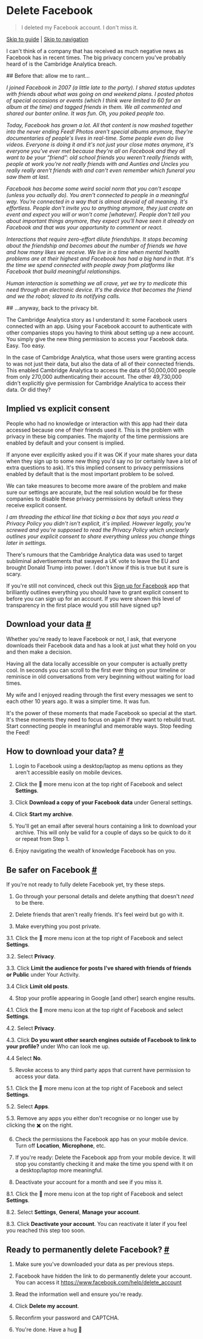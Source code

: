 # Delete Facebook

> I deleted my Facebook account. I don't miss it.

[Skip to guide](#guide) | [Skip to navigation](#nav)

I can't think of a company that has received as much negative news as Facebook has in recent times. The big privacy concern you've probably heard of is the Cambridge Analytica breach.

## Before that: allow me to rant...

*I joined Facebook in 2007 (a little late to the party). I shared status updates with friends about what was going on and weekend plans. I posted photos of special occasions or events (which I think were limited to 60 for an album at the time) and tagged friends in them. We all commented and shared our banter online. It was fun. Oh, you poked people too.*

*Today, Facebook has grown a lot. All that content is now mashed together into the never ending Feed! Photos aren't special albums anymore, they're documentaries of people's lives in real-time. Some people even do live videos. Everyone is doing it and it's not just your close mates anymore, it's everyone you've ever met because they're all on Facebook and they all want to be your “friend”: old school friends you weren't really friends with, people at work you're not really friends with and Aunties and Uncles you really really aren't friends with and can't even remember which funeral you saw them at last.*

*Facebook has become some weird social norm that you can't escape (unless you actually do). You aren't connected to people in a meaningful way. You're connected in a way that is almost devoid of all meaning. It's effortless. People don't invite you to anything anymore, they just create an event and expect you will or won't come [whatever]. People don't tell you about important things anymore, they expect you'll have seen it already on Facebook and that was your opportunity to comment or react.*

*Interactions that require zero-effort dilute friendships. It stops becoming about the friendship and becomes about the number of friends we have and how many likes we receive. We live in a time when mental health problems are at their highest and Facebook has had a big hand in that. It's the time we spend connected with people away from platforms like Facebook that build meaningful relationships.*

*Human interaction is something we all crave, yet we try to medicate this need through an electronic device. It's the device that becomes the friend and we the robot; slaved to its notifying calls.*

## ...anyway, back to the privacy bit.

The Cambridge Analytica story as I understand it: some Facebook users connected with an app. Using your Facebook account to authenticate with other companies stops you having to think about setting up a new account. You simply give the new thing permission to access your Facebook data. Easy. Too easy.

In the case of Cambridge Analytica, what those users were granting access to was not just their data, but also the data of all of their connected friends. This enabled Cambridge Analytica to access the data of 50,000,000 people from only 270,000 authenticating their account. The other 49,730,000 didn't explicitly give permission for Cambridge Analytica to access their data. Or did they?

## Implied vs explicit consent

People who had no knowledge or interaction with this app had their data accessed because one of their friends used it. This is the problem with privacy in these big companies. The majority of the time permissions are enabled by default and your consent is implied.

If anyone ever explicitly asked you if it was OK if your mate shares your data when they sign up to some new thing you'd say no (or certainly have a lot of extra questions to ask). It's this implied consent to privacy permissions enabled by default that is the most important problem to be solved.

We can take measures to become more aware of the problem and make sure our settings are accurate, but the real solution would be for these companies to disable these privacy permissions by default unless they receive explicit consent.

*I am threading the ethical line that ticking a box that says you read a Privacy Policy you didn't isn't explicit, it's implied. However legally, you're screwed and you're supposed to read the Privacy Policy which unclearly outlines your explicit consent to share everything unless you change things later in settings.*

There's rumours that the Cambridge Analytica data was used to target subliminal advertisements that swayed a UK vote to leave the EU and brought Donald Trump into power. I don't know if this is true but it sure is scary.

If you're still not convinced, check out this [Sign up for Facebook](https://signupforfacebook.org) app that brilliantly outlines everything you should have to grant explicit consent to before you can sign up for an account. If you were shown this level of transparency in the first place would you still have signed up?

<span id="data"></span>
## Download your data [#](#data)

Whether you're ready to leave Facebook or not, I ask, that everyone downloads their Facebook data and has a look at just what they hold on you and then make a decision.

Having all the data locally accessible on your computer is actually pretty cool. In seconds you can scroll to the first ever thing on your timeline or reminisce in old conversations from very beginning without waiting for load times.

My wife and I enjoyed reading through the first every messages we sent to each other 10 years ago. It was a simpler time. It was fun.

It's the power of these moments that made Facebook so special at the start. It's these moments they need to focus on again if they want to rebuild trust. Start connecting people in meaningful and memorable ways. Stop feeding the Feed!

<span id="guide"></span>
## How to download your data? [#](#guide)

1. Login to Facebook using a desktop/laptop as menu options as they aren't accessible easily on mobile devices.

2. Click the 🔽 more menu icon at the top right of Facebook and select **Settings**.

3. Click **Download a copy of your Facebook data** under General settings.

4. Click **Start my archive**.

5. You'll get an email after several hours containing a link to download your archive. This will only be valid for a couple of days so be quick to do it or repeat from Step 1.

6. Enjoy navigating the wealth of knowledge Facebook has on you.

<span id="safer"></span>
## Be safer on Facebook [#](#safer)

If you're not ready to fully delete Facebook yet, try these steps.

1. Go through your personal details and delete anything that doesn't *need* to be there.

2. Delete friends that aren't really friends. It's feel weird but go with it.

3. Make everything you post private.

  3.1. Click the 🔽 more menu icon at the top right of Facebook and select **Settings**.

  3.2. Select **Privacy**.

  3.3. Click **Limit the audience for posts I've shared with friends of friends or Public** under Your Activity.

  3.4 Click **Limit old posts**.

4. Stop your profile appearing in Google [and other] search engine results.

  4.1. Click the 🔽 more menu icon at the top right of Facebook and select **Settings**.

  4.2. Select **Privacy**.

  4.3. Click **Do you want other search engines outside of Facebook to link to your profile?** under Who can look me up.

  4.4 Select **No**.

5. Revoke access to any third party apps that current have permission to access your data.

  5.1. Click the 🔽 more menu icon at the top right of Facebook and select **Settings**.

  5.2. Select **Apps**.

  5.3. Remove any apps you either don't recognise or no longer use by clicking the ✖️ on the right.

6. Check the permissions the Facebook app has on your mobile device. Turn off **Location**, **Microphone**, etc.

7. If you're ready: Delete the Facebook app from your mobile device. It will stop you constantly checking it and make the time you spend with it on a desktop/laptop more meaningful.

8. Deactivate your account for a month and see if you miss it.

  8.1. Click the 🔽 more menu icon at the top right of Facebook and select **Settings**.

  8.2. Select **Settings**, **General**, **Manage your account**.

  8.3. Click **Deactivate your account**. You can reactivate it later if you feel you reached this step too soon.

<span id="delete"></span>
## Ready to permanently delete Facebook? [#](#delete)

1. Make sure you've downloaded your data as per previous steps.

2. Facebook have hidden the link to do permanently delete your account. You can access it https://www.facebook.com/help/delete_account

3. Read the information well and ensure you're ready.

4. Click **Delete my account**.

5. Reconfirm your password and CAPTCHA.

6. You're done. Have a hug 🤗
